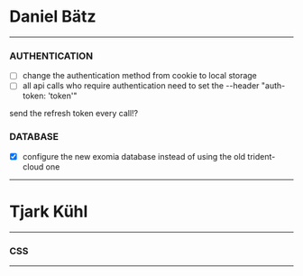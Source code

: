 # Daniel Bätz

---

### AUTHENTICATION

-   [ ] change the authentication method from cookie to local storage
-   [ ] all api calls who require authentication need to set the --header "auth-token: 'token'"

send the refresh token every call!?

### DATABASE

-   [x] configure the new exomia database instead of using the old trident-cloud one

---

# Tjark Kühl

---

### CSS

---
